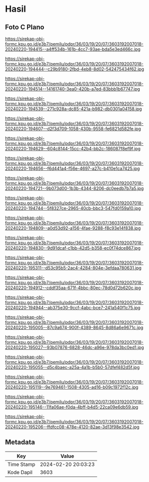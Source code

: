 # Hasil

## Foto C Plano

https://sirekap-obj-formc.kpu.go.id/e3b7/pemilu/pdpr/36/03/19/20/07/3603192007018-20240220-194415--a4ff534b-161b-4cc7-93ae-bda5e3ed466c.jpg

https://sirekap-obj-formc.kpu.go.id/e3b7/pemilu/pdpr/36/03/19/20/07/3603192007018-20240220-194444--c29b9180-2fbd-4eb8-8d02-542475434f62.jpg

https://sirekap-obj-formc.kpu.go.id/e3b7/pemilu/pdpr/36/03/19/20/07/3603192007018-20240220-194514--14161740-3ea0-420b-a7ed-83bbb1b67747.jpg

https://sirekap-obj-formc.kpu.go.id/e3b7/pemilu/pdpr/36/03/19/20/07/3603192007018-20240220-194539--271c928a-dc85-421a-b982-db0301a04158.jpg

https://sirekap-obj-formc.kpu.go.id/e3b7/pemilu/pdpr/36/03/19/20/07/3603192007018-20240220-194607--d2f3d709-1058-430b-9558-fe6821d582fe.jpg

https://sirekap-obj-formc.kpu.go.id/e3b7/pemilu/pdpr/36/03/19/20/07/3603192007018-20240220-194629--604c8144-15cc-42b4-bb2c-186087f8ef9f.jpg

https://sirekap-obj-formc.kpu.go.id/e3b7/pemilu/pdpr/36/03/19/20/07/3603192007018-20240220-194656--f6d441a4-f56e-4697-a27c-b410e1ca7425.jpg

https://sirekap-obj-formc.kpu.go.id/e3b7/pemilu/pdpr/36/03/19/20/07/3603192007018-20240220-194721--9b073d00-1b3b-4344-8206-dc0eedb7b7a5.jpg

https://sirekap-obj-formc.kpu.go.id/e3b7/pemilu/pdpr/36/03/19/20/07/3603192007018-20240220-194744--5f8327ce-2965-40cb-bbc3-547fd0159a10.jpg

https://sirekap-obj-formc.kpu.go.id/e3b7/pemilu/pdpr/36/03/19/20/07/3603192007018-20240220-194809--a0d53d92-a156-4fae-9288-f8c93e14f838.jpg

https://sirekap-obj-formc.kpu.go.id/e3b7/pemilu/pdpr/36/03/19/20/07/3603192007018-20240220-194830--9d91dcaf-c1bb-42d5-b358-ec0f74dce867.jpg

https://sirekap-obj-formc.kpu.go.id/e3b7/pemilu/pdpr/36/03/19/20/07/3603192007018-20240220-195311--d53c95b5-2ac4-4284-804e-3efdaa780631.jpg

https://sirekap-obj-formc.kpu.go.id/e3b7/pemilu/pdpr/36/03/19/20/07/3603192007018-20240220-194912--cddf35aa-671f-4bbc-80ec-78d0d72b620c.jpg

https://sirekap-obj-formc.kpu.go.id/e3b7/pemilu/pdpr/36/03/19/20/07/3603192007018-20240220-194944--ab375e30-9ccf-4abc-bce7-241a540f1c75.jpg

https://sirekap-obj-formc.kpu.go.id/e3b7/pemilu/pdpr/36/03/19/20/07/3603192007018-20240220-195005--87c9a674-900f-4389-8645-8d86a6e9671c.jpg

https://sirekap-obj-formc.kpu.go.id/e3b7/pemilu/pdpr/36/03/19/20/07/3603192007018-20240220-195027--93b07876-6828-46dc-a96e-978da3bc0ed1.jpg

https://sirekap-obj-formc.kpu.go.id/e3b7/pemilu/pdpr/36/03/19/20/07/3603192007018-20240220-195055--d5c4baec-a25a-4a1b-b5b0-57dfef482d5f.jpg

https://sirekap-obj-formc.kpu.go.id/e3b7/pemilu/pdpr/36/03/19/20/07/3603192007018-20240220-195119--9e769461-1508-4305-ad16-b09c1972f12c.jpg

https://sirekap-obj-formc.kpu.go.id/e3b7/pemilu/pdpr/36/03/19/20/07/3603192007018-20240220-195146--11fa06ae-f0da-4bff-b4d5-22ca09e6db59.jpg

https://sirekap-obj-formc.kpu.go.id/e3b7/pemilu/pdpr/36/03/19/20/07/3603192007018-20240220-195206--ffdfcc08-478e-4120-82ae-3d13f98e3542.jpg


## Metadata

| Key        | Value               |
| ---------- | ------------------- |
| Time Stamp | 2024-02-20 20:03:23 |
| Kode Dapil | 3603                |



